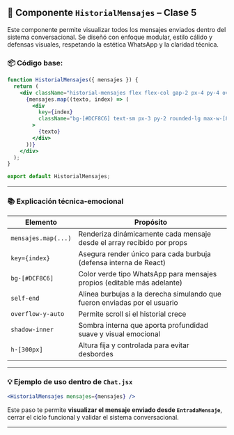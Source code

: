 

## 🧩 Componente `HistorialMensajes` – Clase 5

Este componente permite visualizar todos los mensajes enviados dentro del sistema conversacional. Se diseñó con enfoque modular, estilo cálido y defensas visuales, respetando la estética WhatsApp y la claridad técnica.

### 📦 Código base:

```jsx
function HistorialMensajes({ mensajes }) {
  return (
    <div className="historial-mensajes flex flex-col gap-2 px-4 py-4 overflow-y-auto h-[300px] bg-[#F8F8F8] rounded-md shadow-inner">
      {mensajes.map((texto, index) => (
        <div
          key={index}
          className="bg-[#DCF8C6] text-sm px-3 py-2 rounded-lg max-w-[80%] self-end"
        >
          {texto}
        </div>
      ))}
    </div>
  );
}

export default HistorialMensajes;
```

---

### 📚 Explicación técnica-emocional

| Elemento             | Propósito                                                                 |
|----------------------|---------------------------------------------------------------------------|
| `mensajes.map(...)`  | Renderiza dinámicamente cada mensaje desde el array recibido por props    |
| `key={index}`        | Asegura render único para cada burbuja (defensa interna de React)         |
| `bg-[#DCF8C6]`       | Color verde tipo WhatsApp para mensajes propios (editable más adelante)   |
| `self-end`           | Alinea burbujas a la derecha simulando que fueron enviadas por el usuario |
| `overflow-y-auto`    | Permite scroll si el historial crece                                      |
| `shadow-inner`       | Sombra interna que aporta profundidad suave y visual emocional            |
| `h-[300px]`          | Altura fija y controlada para evitar desbordes                            |

---

### 💡 Ejemplo de uso dentro de `Chat.jsx`

```jsx
<HistorialMensajes mensajes={mensajes} />
```

Este paso te permite **visualizar el mensaje enviado desde `EntradaMensaje`**, cerrar el ciclo funcional y validar el sistema conversacional.

---

